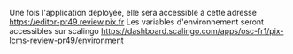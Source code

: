 Une fois l'application déployée, elle sera accessible à cette adresse https://editor-pr49.review.pix.fr
Les variables d'environnement seront accessibles sur scalingo https://dashboard.scalingo.com/apps/osc-fr1/pix-lcms-review-pr49/environment
